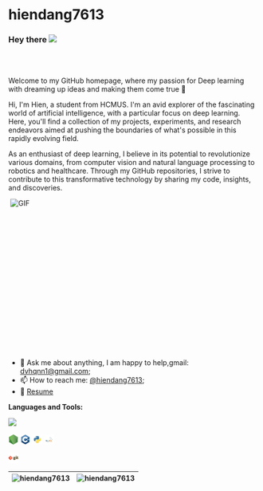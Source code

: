 ﻿# hiendang7613
### Hey there <img src="https://media.giphy.com/media/hvRJCLFzcasrR4ia7z/giphy.gif" width="25px">

<br />
<br />

Welcome to my GitHub homepage, where my passion for Deep learning with dreaming up ideas and making them come true 🚀

Hi, I'm Hien, a student from HCMUS. I'm an avid explorer of the fascinating world of artificial intelligence, with a particular focus on deep learning. Here, you'll find a collection of my projects, experiments, and research endeavors aimed at pushing the boundaries of what's possible in this rapidly evolving field.

As an enthusiast of deep learning, I believe in its potential to revolutionize various domains, from computer vision and natural language processing to robotics and healthcare. Through my GitHub repositories, I strive to contribute to this transformative technology by sharing my code, insights, and discoveries.

<img align="right" alt="GIF" src="https://github.com/abhisheknaiidu/abhisheknaiidu/blob/master/code.gif?raw=true" width="500" height="320"/>
  
- 💬 Ask me about anything, I am happy to help,gmail: dvhqnn1@gmail.com;
- 📫 How to reach me: [@hiendang7613](https://www.facebook.com/hiendang7613/);
- 📝 [Resume](https://drive.google.com/)

**Languages and Tools:**  

<code><img height="20" src="https://www.gstatic.com/devrel-devsite/prod/vca930ea4481fa25f3cdb030ae8a063116e499d7117ac90e4ee9a28c6c1a44870/tensorflow/images/lockup.svg"></code>

<code><img height="20" src="https://raw.githubusercontent.com/github/explore/80688e429a7d4ef2fca1e82350fe8e3517d3494d/topics/nodejs/nodejs.png"></code>
<code><img height="20" src="https://raw.githubusercontent.com/github/explore/80688e429a7d4ef2fca1e82350fe8e3517d3494d/topics/cpp/cpp.png"></code>
<code><img height="20" src="https://raw.githubusercontent.com/github/explore/80688e429a7d4ef2fca1e82350fe8e3517d3494d/topics/python/python.png"></code>
<code><img height="20" src="https://raw.githubusercontent.com/github/explore/80688e429a7d4ef2fca1e82350fe8e3517d3494d/topics/mysql/mysql.png"></code>
<!-- <code><img height="20" src="https://raw.githubusercontent.com/github/explore/80688e429a7d4ef2fca1e82350fe8e3517d3494d/topics/firebase/firebase.png"></code> -->
<code><img height="20" src="https://raw.githubusercontent.com/github/explore/80688e429a7d4ef2fca1e82350fe8e3517d3494d/topics/git/git.png"></code>

<table>
<thead>
<tr>
<th><img src="https://github-readme-stats.vercel.app/api?username=hiendang7613&show_icons=true&theme=gotham&count_private=true&hide_border=true" width="600" alt="hiendang7613"/></th>
<th><img src="https://github-readme-stats.vercel.app/api/top-langs/?username=hiendang7613&layout=compact&theme=buefy&hide_border=true" width="520" alt="hiendang7613"/></th>
</tr>
</thead>
</table>
